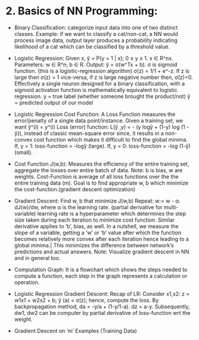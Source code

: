 # 2. Basics of NN Programming:

- Binary Classification: categorize input data into one of two distinct classes.
Example: if we want to classify a cat/non-cat, a NN would process image data, output layer produces a probability indicating likelihood of a cat which can be classified by a threshold value.

- Logistic Regression: Given x, ŷ = P(y = 1 | x); 0 ≤ y ≤ 1. x ∈ R^nx. Parameters: w ∈ R^n; b ∈ R.
Output: ŷ = σ(w^Tx + b). σ is sigmoid function. (this is a logistic-regression algorithm)
σ(z) = 1/1 + e^-z. If z is large then σ(z) = 1 vice-versa, if z is large negative number then, σ(z)=0.
Effectively a single neuron designed for a binary classification, with a sigmoid activation function is mathematically equivalent to logistic regression.
y = true label (whether someone brought the product/not)
ŷ = predicted output of our model

- Logistic Regression Cost Function: 
A Loss Function measures the error/penalty of a single data point/instance.
Given a training set, we want ŷ^(i) = y^(i)
Loss (error) function: L(ŷ ,y) = - (y logŷ + (1-y) log (1 - ŷ)), instead of classic mean-square error since, it results in a non-convex cost function which makes it difficult to find the global minima.
If, y = 1: loss-function = -logŷ (large). If, y = 0: loss-function = -log (1-ŷ) (small).

- Cost Function J(w,b): Measures the efficiency of the entire training set, aggregate the losses over entire batch of data. Note: b is bias, w are weights. 
Cost-Function is average of all loss functions over the the entire training data (m).
Goal is to find appropriate w, b which minimize the cost-function.(gradient descent optimization)

- Gradient Descent: Find w, b that minimize J(w,b)
Repeat: w:= w - α. dJ(w)/dw, where α is the learning rate. (partial derivative for multi-variable)
learning rate is a hyperparameter which determines the step size taken during each iteration to minimize cost function.
Similar derivative applies to ‘b’, bias, as well.
In a nutshell, we measure the slope of a variable, getting a ‘w’ or ‘b’ value after which the function becomes relatively more convex after each iteration hence leading to a global minima.|
This minimizes the difference between network’s predictions and actual answers.
Note: Visualize gradient descent in NN and in general too.

- Computation Graph: 
It is  a flowchart which shows the steps needed to compute a function, each step in the graph represents a calculation or operation.

- Logistic Regression Gradient Descent: 
Recap of LR: Consider x1,x2: z = w1x1 + w2x2 + b; ŷ (a) = σ(z); hence, compute the loss.
By backpropagation method, da = -y/a + (1-y/1-a). dz = a-y. 
Subsequently, dw1, dw2 can be computer by partial derivative of loss-function wrt the weight.

- Gradient Descent on ‘m’ Examples (Training Data)